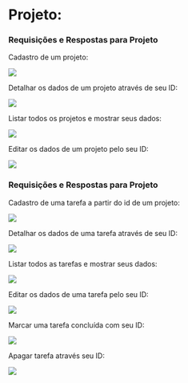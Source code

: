 <head>
		<meta charset="utf-8">
		<link rel="stylesheet" href="style.css">
		
</head>


<h1>Projeto:</h1>

<h3>Requisições e Respostas para Projeto</h3>

<div>
	<p>Cadastro de um projeto: </p>
	<img src= "Images/PostProjeto.png">	
</div>

<p>Detalhar os dados de um projeto através de seu ID: </p>
<img src= "Images/GetDetalharProjeto.png">

<p>Listar todos os projetos e mostrar seus dados: </p>
<img src= "Images/GetListarProjeto.png">

<p>Editar os dados de um projeto pelo seu ID: </p>
<img src= "Images/PutProjeto.png">

<h3>Requisições e Respostas para Projeto</h3>
<div>
	<p>Cadastro de uma tarefa a partir do id de um projeto: </p>
	<img src= "Images/PostTarefa.png">

</div>
<p>Detalhar os dados de uma tarefa através de seu ID: </p>
	<img src= "Images/GetDetalharTarefa.png">

<p>Listar todos as tarefas e mostrar seus dados: </p>
<img src= "Images/GetListarTarefas.png">

<p>Editar os dados de uma tarefa pelo seu ID: </p>
<img src= "Images/PutTarefa.png">	

<p>Marcar uma tarefa concluída com seu ID: </p>
<img src= "Images/PutConcluirTarefa.png">

<p>Apagar tarefa através seu ID: </p>
<img src= "Images/DeleteTarefa.png">

